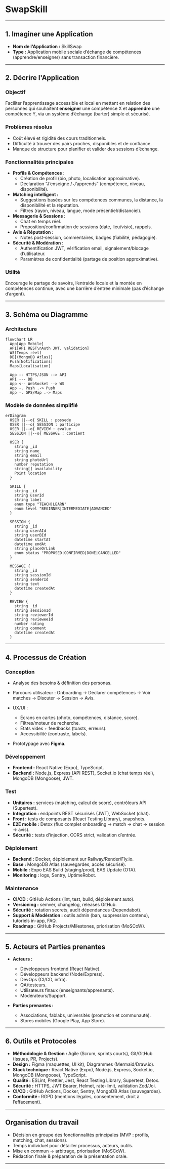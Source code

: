 # SwapSkill

---

## 1. Imaginer une Application

- **Nom de l'Application :** SkillSwap  
- **Type :** Application mobile sociale d’échange de compétences (apprendre/enseigner) sans transaction financière.  

---

## 2. Décrire l'Application

### Objectif
Faciliter l’apprentissage accessible et local en mettant en relation des personnes qui souhaitent **enseigner** une compétence X et **apprendre** une compétence Y, via un système d’échange (barter) simple et sécurisé.

### Problèmes résolus
- Coût élevé et rigidité des cours traditionnels.  
- Difficulté à trouver des pairs proches, disponibles et de confiance.  
- Manque de structure pour planifier et valider des sessions d’échange.

### Fonctionnalités principales
- **Profils & Compétences :**
  - Création de profil (bio, photo, localisation approximative).
  - Déclaration “J’enseigne / J’apprends” (compétence, niveau, disponibilité).
- **Matching intelligent :**
  - Suggestions basées sur les compétences communes, la distance, la disponibilité et la réputation.
  - Filtres (rayon, niveau, langue, mode présentiel/distanciel).
- **Messagerie & Sessions :**
  - Chat en temps réel.
  - Proposition/confirmation de sessions (date, lieu/visio), rappels.
- **Avis & Réputation :**
  - Notes post-session, commentaires, badges (fiabilité, pédagogie).
- **Sécurité & Modération :**
  - Authentification JWT, vérification email, signalement/blocage d’utilisateur.
  - Paramètres de confidentialité (partage de position approximative).

### Utilité
Encourage le partage de savoirs, l’entraide locale et la montée en compétences continue, avec une barrière d’entrée minimale (pas d’échange d’argent).

---

## 3. Schéma ou Diagramme

### Architecture
```mermaid
flowchart LR
  App[App Mobile]
  API[API REST\nAuth JWT, validation]
  WS[Temps réel]
  DB[(MongoDB Atlas)]
  Push[Notifications]
  Maps[Localisation]

  App -- HTTPS/JSON --> API
  API --- DB
  App <-- WebSocket --> WS
  App -. Push .-> Push
  App -. GPS/Map .-> Maps
````

### Modèle de données simplifié

```mermaid
erDiagram
  USER ||--o{ SKILL : possede
  USER ||--o{ SESSION : participe
  USER ||--o{ REVIEW : evalue
  SESSION ||--o{ MESSAGE : contient

  USER {
    string _id
    string name
    string email
    string photoUrl
    number reputation
    string[] availability
    Point location
  }

  SKILL {
    string _id
    string userId
    string label
    enum type "TEACH|LEARN"
    enum level "BEGINNER|INTERMEDIATE|ADVANCED"
  }

  SESSION {
    string _id
    string userAId
    string userBId
    datetime startAt
    datetime endAt
    string placeOrLink
    enum status "PROPOSED|CONFIRMED|DONE|CANCELLED"
  }

  MESSAGE {
    string _id
    string sessionId
    string senderId
    string text
    datetime createdAt
  }

  REVIEW {
    string _id
    string sessionId
    string reviewerId
    string revieweeId
    number rating
    string comment
    datetime createdAt
  }
```

---

## 4. Processus de Création

### Conception

* Analyse des besoins & définition des personas.
* Parcours utilisateur : Onboarding → Déclarer compétences → Voir matches → Discuter → Session → Avis.
* UX/UI :

  * Écrans en cartes (photo, compétences, distance, score).
  * Filtres/moteur de recherche.
  * États vides + feedbacks (toasts, erreurs).
  * Accessibilité (contraste, labels).
* Prototypage avec **Figma**.

### Développement

* **Frontend :** React Native (Expo), TypeScript.
* **Backend :** Node.js, Express (API REST), Socket.io (chat temps réel), MongoDB (Mongoose), JWT.

### Test

* **Unitaires :** services (matching, calcul de score), contrôleurs API (Supertest).
* **Intégration :** endpoints REST sécurisés (JWT), WebSocket (chat).
* **Front :** tests de composants (React Testing Library), snapshots.
* **E2E mobile :** Detox (flux complet onboarding → match → chat → session → avis).
* **Sécurité :** tests d’injection, CORS strict, validation d’entrée.

### Déploiement

* **Backend :** Docker, déploiement sur Railway/Render/Fly.io.
* **Base :** MongoDB Atlas (sauvegardes, accès sécurisé).
* **Mobile :** Expo EAS Build (staging/prod), EAS Update (OTA).
* **Monitoring :** logs, Sentry, UptimeRobot.

### Maintenance

* **CI/CD :** GitHub Actions (lint, test, build, déploiement auto).
* **Versioning :** semver, changelog, releases GitHub.
* **Sécurité :** rotation secrets, audit dépendances (Dependabot).
* **Support & Modération :** outils admin (ban, suppression contenu), tutoriels in-app, FAQ.
* **Roadmap :** GitHub Projects/Milestones, priorisation (MoSCoW).

---

## 5. Acteurs et Parties prenantes

* **Acteurs :**

  * Développeurs frontend (React Native).
  * Développeurs backend (Node/Express).
  * DevOps (CI/CD, infra).
  * QA/testeurs.
  * Utilisateurs finaux (enseignants/apprenants).
  * Modérateurs/Support.

* **Parties prenantes :**

  * Associations, fablabs, universités (promotion et communauté).
  * Stores mobiles (Google Play, App Store).

---

## 6. Outils et Protocoles

* **Méthodologie & Gestion :** Agile (Scrum, sprints courts), Git/GitHub (Issues, PR, Projects).
* **Design :** Figma (maquettes, UI kit), Diagrammes (Mermaid/Draw.io).
* **Stack technique :** React Native (Expo), Node.js, Express, Socket.io, MongoDB (Mongoose), TypeScript.
* **Qualité :** ESLint, Prettier, Jest, React Testing Library, Supertest, Detox.
* **Sécurité :** HTTPS, JWT Bearer, Helmet, rate-limit, validation Zod/Joi.
* **CI/CD :** GitHub Actions, Docker, Sentry, MongoDB Atlas (sauvegardes).
* **Conformité :** RGPD (mentions légales, consentement, droit à l’effacement).

---

## Organisation du travail

* Décision en groupe des fonctionnalités principales (MVP : profils, matching, chat, sessions).
* Temps individuel pour détailler processus, acteurs, outils.
* Mise en commun → arbitrage, priorisation (MoSCoW).
* Rédaction finale & préparation de la présentation orale.

---
